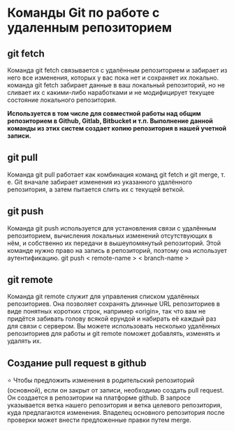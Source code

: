 # Команды Git по работе с удаленным репозиторием
## git fetch
Команда git fetch связывается с удалённым репозиторием и забирает из него все изменения, которых у вас пока нет и сохраняет их локально. команда git fetch забирает данные в ваш локальный репозиторий, но не сливает их с какими-либо наработками и не модифицирует текущее состояние локального репозитория. 

**Используется в том числе для совместной работы над общим репозиторием в Github, Gitlab, Bitbucket и т.п. Выполнение данной команды из этих систем создает копию репозитория в нашей учетной записи.**  

## git pull
Команда git pull работает как комбинация команд git fetch и git merge, т. е. Git вначале забирает изменения из указанного удалённого репозитория, а затем пытается слить их с текущей веткой.

## git push
Команда git push используется для установления связи с удалённым репозиторием, вычисления локальных изменений отсутствующих в нём, и собственно их передачи в вышеупомянутый репозиторий. Этой команде нужно право на запись в репозиторий, поэтому она использует аутентификацию.
git push < remote-name > < branch-name >

## git remote
Команда git remote служит для управления списком удалённых репозиториев. Она позволяет сохранять длинные URL репозиториев в виде понятных коротких строк, например «origin», так что вам не придётся забивать голову всякой ерундой и набирать её каждый раз для связи с сервером. Вы можете использовать несколько удалённых репозиториев для работы и git remote поможет добавлять, изменять и удалять их.

## Создание pull request в github
:star: Чтобы предложить изменения в родительский репозиторий (основной), если он закрыт от записи, необходимо создать pull request. Он создается в репозитории на платформе github. В запросе указывается ветка нашего репозитория и ветка целевого репозитория, куда предлагаются изменения. Владелец основного репозитория после проверки может внести предложенные правки путем merge.